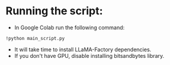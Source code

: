 # Running the script:
- In Google Colab run the following command:
```jupyter
!python main_script.py
```
- It will take time to install LLaMA-Factory dependencies.
- If you don't have GPU, disable installing bitsandbytes library.
